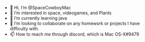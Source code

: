 - 👋 Hi, I’m @SpaceCowboyMac
- 👀 I’m interested in space, videogames, and Plants
- 🌱 I’m currently learning java
- 💞️ I’m looking to collaborate on any homework or projects I have difficulty with.
- 📫 How to reach me through discord, which is Mac OS-X#9479

